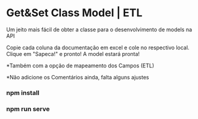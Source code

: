 # Get&Set  Class Model | ETL 
Um jeito mais fácil de obter a classe para o desenvolvimento de models na API

Copie cada coluna da documentação em excel e cole no respectivo local.
Clique em "Sapeca!" e pronto! 
A model estará pronta!

*Também com a opção de mapeamento dos Campos (ETL)

*Não adicione os Comentários ainda, falta alguns ajustes

### npm install
### npm run serve
